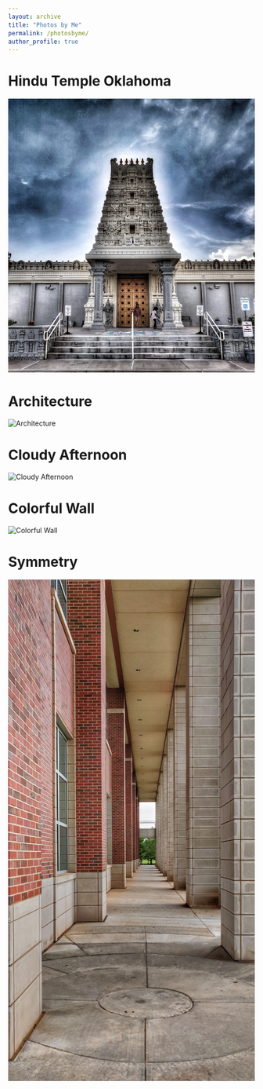 ```yaml
---
layout: archive
title: "Photos by Me"
permalink: /photosbyme/
author_profile: true
---
```


Hindu Temple Oklahoma
======
![Hindu Temple Oklahoma](https://github.com/prithvirajkadiyala/prithvirajkadiyala.github.io/blob/master/images/IMG_20180901_185541_01-01.jpeg)

Architecture
======
![Architecture](https://github.com/prithvirajkadiyala/prithvirajkadiyala.github.io/blob/master/images/IMG_20180905_121705-01.jpeg)

Cloudy Afternoon
======
![Cloudy Afternoon](https://github.com/prithvirajkadiyala/prithvirajkadiyala.github.io/blob/master/images/IMG_20180903_154354-02.jpeg)

Colorful Wall
======
![Colorful Wall](https://github.com/prithvirajkadiyala/prithvirajkadiyala.github.io/blob/master/images/IMG_20180905_121209-01.jpeg)

Symmetry
======
![Symmetry](https://github.com/prithvirajkadiyala/prithvirajkadiyala.github.io/blob/master/images/IMG_20180905_121935-01.jpeg)
